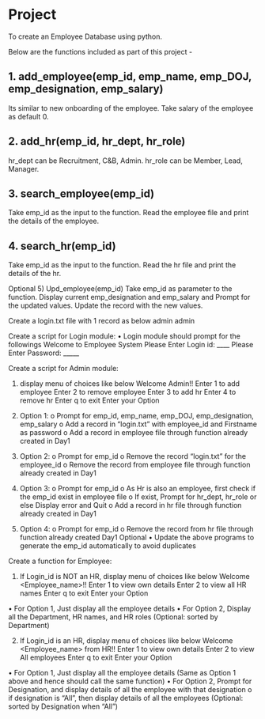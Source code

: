 # Project
To create an Employee Database using python.

Below are the functions included as part of this project -

## 1. add_employee(emp_id, emp_name, emp_DOJ, emp_designation, emp_salary)
   Its similar to new onboarding of the employee. Take salary of the employee as default 0.

## 2. add_hr(emp_id, hr_dept, hr_role)
   hr_dept can be Recruitment, C&B, Admin. hr_role can be Member, Lead, Manager.

## 3. search_employee(emp_id)
   Take emp_id as the input to the function. Read the employee file and print the details of the employee.

## 4. search_hr(emp_id)
   Take emp_id as the input to the function. Read the hr file and print the details of the hr.

Optional
5)	Upd_employee(emp_id)
            Take emp_id as parameter to the function. Display current emp_designation and emp_salary and Prompt for the updated values. Update the record with the new values.


Create a login.txt file with 1 record as below
admin admin

Create a script for Login module:
•	Login module should prompt for the followings
Welcome to Employee System
Please Enter Login id: ____
Please Enter Password:  _____

Create a script for Admin module:
1.	display menu of choices like below
Welcome Admin!!
        Enter 1 to add employee
        Enter 2 to remove employee
        Enter 3 to add hr
        Enter 4 to remove hr
        Enter q to exit
Enter your Option 

2.	Option 1: 
o	Prompt for emp_id, emp_name, emp_DOJ, emp_designation, emp_salary
o	Add a record in “login.txt” with employee_id and Firstname as password
o	Add a record in employee file through function already created in Day1
3.	Option 2: 
o	Prompt for emp_id
o	Remove the record “login.txt” for the employee_id
o	Remove the record from employee file through function already created in Day1
4.	Option 3: 
o	Prompt for emp_id
o	As Hr is also an employee, first check if the emp_id exist in employee file
o	If exist, Prompt for hr_dept, hr_role or else Display error and Quit
o	Add a record in hr file through function already created in Day1
5.	Option 4: 
o	Prompt for emp_id
o	Remove the record from hr file through function already created Day1
Optional
•	Update the above programs to generate the emp_id automatically to avoid duplicates


Create a function for Employee:
1.	If Login_id is NOT an HR, display menu of choices like below
Welcome <Employee_name>!!
        Enter 1 to view own details
        Enter 2 to view all HR names
        Enter q to exit
Enter your Option 

•	For Option 1, Just display all the employee details
•	For Option 2, Display all the Department, HR names, and HR roles (Optional: sorted by Department)

2.	If Login_id is an HR, display menu of choices like below
Welcome <Employee_name> from HR!!
        Enter 1 to view own details
        Enter 2 to view All employees
        Enter q to exit
Enter your Option 

•	For Option 1, Just display all the employee details (Same as Option 1 above and hence should call the same function)
•	For Option 2, Prompt for Designation, and display details of all the employee with that designation 
o	if designation is “All”, then display details of all the employees (Optional: sorted by Designation when “All”)
